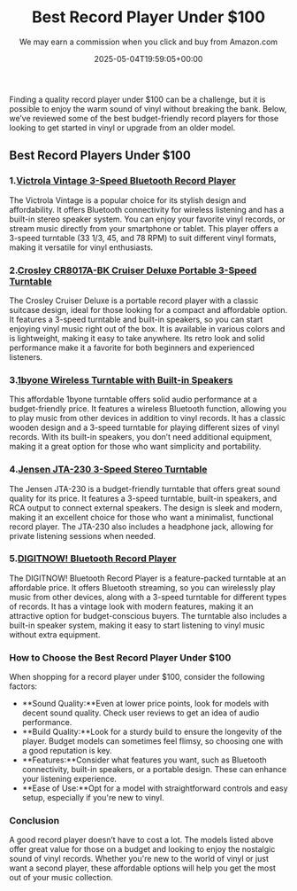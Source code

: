 ﻿---
author: We may earn a commission when you click and buy from Amazon.com
layout: post
title: Best Record Player Under $100
date: '2025-05-04T19:59:05+00:00'
categories:
- Guide
tags: []
slug: /best-record-player-under-100/
lastmod: 2025-05-07T12:21:25+03:00
---

Finding a quality record player under $100 can be a challenge, but it is possible to enjoy the warm sound of vinyl without breaking the bank. Below, we’ve reviewed some of the best budget-friendly record players for those looking to get started in vinyl or upgrade from an older model.
## Best Record Players Under $100
### 1.[Victrola Vintage 3-Speed Bluetooth Record Player](https://www.amazon.com/dp/B08FM14M8V?tag=p-policy-20)
The Victrola Vintage is a popular choice for its stylish design and affordability. It offers Bluetooth connectivity for wireless listening and has a built-in stereo speaker system. You can enjoy your favorite vinyl records, or stream music directly from your smartphone or tablet.
This player offers a 3-speed turntable (33 1/3, 45, and 78 RPM) to suit different vinyl formats, making it versatile for vinyl enthusiasts.
### 2.[Crosley CR8017A-BK Cruiser Deluxe Portable 3-Speed Turntable](https://www.amazon.com/dp/B086Y4N1F7?tag=p-policy-20)
The Crosley Cruiser Deluxe is a portable record player with a classic suitcase design, ideal for those looking for a compact and affordable option. It features a 3-speed turntable and built-in speakers, so you can start enjoying vinyl music right out of the box.
It is available in various colors and is lightweight, making it easy to take anywhere. Its retro look and solid performance make it a favorite for both beginners and experienced listeners.
### 3.[1byone Wireless Turntable with Built-in Speakers](https://www.amazon.com/dp/B07V25MX3T?tag=p-policy-20)
This affordable 1byone turntable offers solid audio performance at a budget-friendly price. It features a wireless Bluetooth function, allowing you to play music from other devices in addition to vinyl records. It has a classic wooden design and a 3-speed turntable for playing different sizes of vinyl records.
With its built-in speakers, you don’t need additional equipment, making it a great option for those who want simplicity and portability.
### 4.[Jensen JTA-230 3-Speed Stereo Turntable](https://www.amazon.com/dp/B01G1M8RU6?tag=p-policy-20)
The Jensen JTA-230 is a budget-friendly turntable that offers great sound quality for its price. It features a 3-speed turntable, built-in speakers, and RCA output to connect external speakers. The design is sleek and modern, making it an excellent choice for those who want a minimalist, functional record player.
The JTA-230 also includes a headphone jack, allowing for private listening sessions when needed.
### 5.[DIGITNOW! Bluetooth Record Player](https://www.amazon.com/dp/B08H4H7XJ2?tag=p-policy-20)
The DIGITNOW! Bluetooth Record Player is a feature-packed turntable at an affordable price. It offers Bluetooth streaming, so you can wirelessly play music from other devices, along with a 3-speed turntable for different types of records. It has a vintage look with modern features, making it an attractive option for budget-conscious buyers.
The turntable also includes a built-in speaker system, making it easy to start listening to vinyl music without extra equipment.
### How to Choose the Best Record Player Under $100
When shopping for a record player under $100, consider the following factors:
- **Sound Quality:**Even at lower price points, look for models with decent sound quality. Check user reviews to get an idea of audio performance.
- **Build Quality:**Look for a sturdy build to ensure the longevity of the player. Budget models can sometimes feel flimsy, so choosing one with a good reputation is key.
- **Features:**Consider what features you want, such as Bluetooth connectivity, built-in speakers, or a portable design. These can enhance your listening experience.
- **Ease of Use:**Opt for a model with straightforward controls and easy setup, especially if you're new to vinyl.
### Conclusion
A good record player doesn’t have to cost a lot. The models listed above offer great value for those on a budget and looking to enjoy the nostalgic sound of vinyl records. Whether you're new to the world of vinyl or just want a second player, these affordable options will help you get the most out of your music collection.